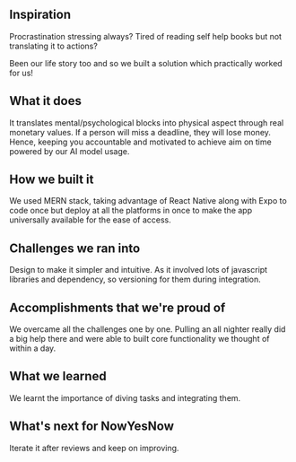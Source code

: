 ## Inspiration
Procrastination stressing always?
Tired of reading self help books but not translating it to actions?

Been our life story too and so we built a solution which practically worked for us!

## What it does
It translates mental/psychological blocks into physical aspect through real monetary values. If a person will miss a deadline, they will lose money. Hence, keeping you accountable and motivated to achieve aim on time powered by our AI model usage.

## How we built it
We used MERN stack, taking advantage of React Native along with Expo to code once but deploy at all the platforms in once to make the app universally available for the ease of access.

## Challenges we ran into
Design to make it simpler and intuitive.
As it involved lots of javascript libraries and dependency, so versioning for them during integration. 

## Accomplishments that we're proud of
We overcame all the challenges one by one. Pulling an all nighter really did a big help there and were able to built core functionality we thought of within a day.

## What we learned
We learnt the importance of diving tasks and integrating them.

## What's next for NowYesNow
Iterate it after reviews and keep on improving.
